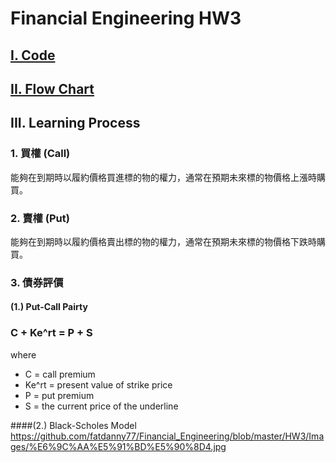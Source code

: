 # Financial Engineering HW3
## [I. Code](https://github.com/fatdanny77/Financial_Engineering/blob/master/HW3/Codes/Financial_Engineering_HW3_ver2.ipynb)

## [II. Flow Chart](https://github.com/fatdanny77/Financial_Engineering/blob/master/HW3/FlowCharts/Flow_Chart.jpg)
## III. Learning Process

### 1. 買權 (Call)
能夠在到期時以履約價格買進標的物的權力，通常在預期未來標的物價格上漲時購買。

### 2. 賣權 (Put)
能夠在到期時以履約價格賣出標的物的權力，通常在預期未來標的物價格下跌時購買。

### 3. 債券評價
#### (1.) Put-Call Pairty
### **C + Ke^rt = P + S**    
where
* C = call premium
* Ke^rt = present value of strike price
* P = put premium
* S = the current price of the underline

####(2.) Black-Scholes Model
https://github.com/fatdanny77/Financial_Engineering/blob/master/HW3/Images/%E6%9C%AA%E5%91%BD%E5%90%8D4.jpg
